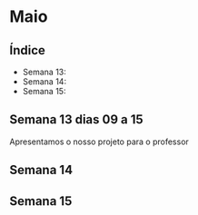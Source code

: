 # Maio

## Índice
- Semana 13:
- Semana 14:
- Semana 15:

## Semana 13 dias 09 a 15

Apresentamos o nosso projeto para o professor 

## Semana 14

## Semana 15
